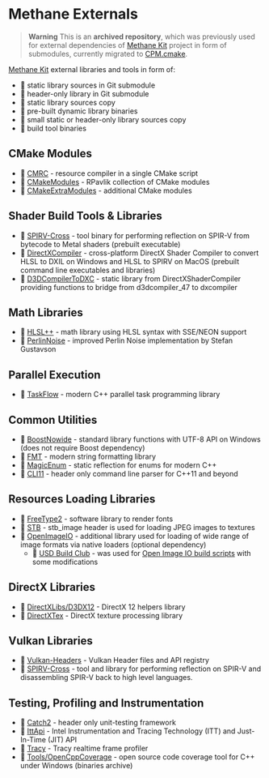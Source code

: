 # Methane Externals

> **Warning**
> This is an **archived repository**, which was previously used for external dependencies of [Methane Kit](https://github.com/MethanePowered/MethaneKit) project in form of submodules, currently migrated to [CPM.cmake](https://github.com/cpm-cmake/CPM.cmake).

[Methane Kit](https://github.com/egorodet/MethaneKit) external libraries and tools in form of:
- :blue_book: static library sources in Git submodule
- :green_book: header-only library in Git submodule
- :orange_book: static library sources copy
- :closed_book: pre-built dynamic library binaries
- :scroll: small static or header-only library sources copy
- :hammer: build tool binaries

## CMake Modules
- :green_book: [CMRC](https://github.com/vector-of-bool/cmrc) - resource compiler in a single CMake script
- :green_book: [CMakeModules](https://github.com/rpavlik/cmake-modules) - RPavlik collection of CMake modules
- :scroll: [CMakeExtraModules](https://github.com/bilke/cmake-modules/) - additional CMake modules

## Shader Build Tools & Libraries
- :hammer: [SPIRV-Cross](https://github.com/KhronosGroup/SPIRV-Cross) - tool binary for performing reflection on SPIR-V from bytecode to Metal shaders (prebuilt executable)
- :hammer: [DirectXCompiler](https://github.com/microsoft/DirectXShaderCompiler) - cross-platform DirectX Shader Compiler to convert HLSL to DXIL on Windows and HLSL to SPIRV on MacOS (prebuilt command line executables and libraries)
- :scroll: [D3DCompilerToDXC](https://github.com/microsoft/DirectXShaderCompiler/blob/master/tools/clang/tools/d3dcomp/) - static library from DirectXShaderCompiler providing functions to bridge from d3dcompiler_47 to dxcompiler

## Math Libraries

- :green_book: [HLSL++](https://github.com/redorav/hlslpp) - math library using HLSL syntax with SSE/NEON support
- :orange_book: [PerlinNoise](http://staffwww.itn.liu.se/~stegu/aqsis/aqsis-newnoise/) - improved Perlin Noise implementation by Stefan Gustavson

## Parallel Execution

- :green_book: [TaskFlow](https://github.com/taskflow/taskflow) - modern C++ parallel task programming library

## Common Utilities

- :blue_book: [BoostNowide](https://github.com/boostorg/nowide) - standard library functions with UTF-8 API on Windows (does not require Boost dependency)
- :blue_book: [FMT](https://github.com/fmtlib/fmt) - modern string formatting library
- :green_book: [MagicEnum](https://github.com/Neargye/magic_enum) - static reflection for enums for modern C++
- :green_book: [CLI11](https://github.com/CLIUtils/CLI11) - header only command line parser for C++11 and beyond
  
## Resources Loading Libraries

- :blue_book: [FreeType2](https://www.freetype.org/) - software library to render fonts
- :green_book: [STB](https://github.com/nothings/stb) - stb_image header is used for loading JPEG images to textures
- :closed_book: [OpenImageIO](https://github.com/OpenImageIO/oiio) - additional library used for loading of wide range of image formats via native loaders (optional dependency)
  - :scroll: [USD Build Club](https://github.com/vfxpro99/usd-build-club) - was used for [Open Image IO build scripts](OpenImageIO/build) with some modifications

## DirectX Libraries

- :scroll: [DirectXLibs/D3DX12](https://github.com/Microsoft/DirectX-Graphics-Samples/tree/master/Libraries/D3DX12) - DirectX 12 helpers library
- :blue_book: [DirectXTex](https://github.com/microsoft/DirectXTex) - DirectX texture processing library

## Vulkan Libraries

- :green_book: [Vulkan-Headers](https://github.com/KhronosGroup/Vulkan-Headers) - Vulkan Header files and API registry
- :blue_book: [SPIRV-Cross](https://github.com/KhronosGroup/SPIRV-Cross) - tool and library for performing reflection on SPIR-V and disassembling SPIR-V back to high level languages.

## Testing, Profiling and Instrumentation

- :green_book: [Catch2](https://github.com/catchorg/Catch2) - header only unit-testing framework
- :green_book: [IttApi](https://github.com/intel/ittapi) - Intel Instrumentation and Tracing Technology (ITT) and Just-In-Time (JIT) API
- :blue_book: [Tracy](https://github.com/wolfpld/tracy) - Tracy realtime frame profiler
- :hammer: [Tools/OpenCppCoverage](https://github.com/OpenCppCoverage/OpenCppCoverage) - open source code coverage tool for C++ under Windows (binaries archive)

